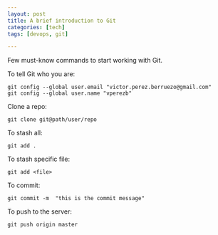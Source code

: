 ```yaml
---
layout: post
title: A brief introduction to Git
categories: [tech]
tags: [devops, git]

---
```


Few must-know commands to start working with Git.

To tell Git who you are:

```git
git config --global user.email "victor.perez.berruezo@gmail.com"
git config --global user.name "vperezb"
```

Clone a repo:

```git
git clone git@path/user/repo
```

To stash all:

```git
git add .
```

To stash specific file:

```git
git add <file>
```

To commit:

```git
git commit -m  "this is the commit message"
```

To push to the server:

```git
git push origin master
```

